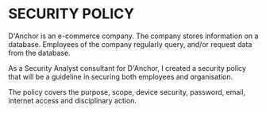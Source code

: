 # SECURITY POLICY

D'Anchor is an e-commerce company. The company stores information on a database. Employees of the company regularly query, and/or request data from the database.

As a Security Analyst consultant for D'Anchor, I created a security policy that will be a guideline in securing both employees and organisation.

The policy covers the purpose, scope, device security, password, email, internet access and disciplinary action.

